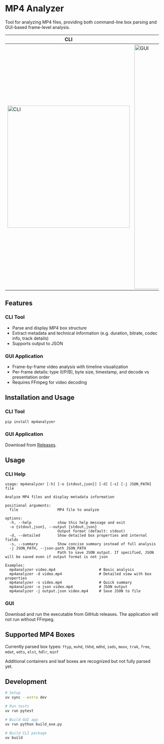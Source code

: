 # MP4 Analyzer

Tool for analyzing MP4 files, providing both command-line box parsing and GUI-based frame-level analysis.

| CLI | GUI |
| --- | --- |
| <img src="images/cli.png" width="400" alt="CLI"> | <img src="images/gui.png" width="800" alt="GUI"> |

## Features

### CLI Tool
- Parse and display MP4 box structure
- Extract metadata and technical information (e.g. duration, bitrate, codec info, track details)
- Supports output to JSON

### GUI Application
- Frame-by-frame video analysis with timeline visualization
- Per-frame details: type (I/P/B), byte size, timestamp, and decode vs presentation order
- Requires FFmpeg for video decoding

## Installation and Usage

### CLI Tool
```bash
pip install mp4analyzer
```

### GUI Application
Download from [Releases](https://github.com/andrewx-bu/mp4analyzer/releases).

## Usage

### CLI Help
```
usage: mp4analyzer [-h] [-o {stdout,json}] [-d] [-s] [-j JSON_PATH] file

Analyze MP4 files and display metadata information

positional arguments:
  file                  MP4 file to analyze

options:
  -h, --help            show this help message and exit
  -o {stdout,json}, --output {stdout,json}
                        Output format (default: stdout)
  -d, --detailed        Show detailed box properties and internal fields
  -s, --summary         Show concise summary instead of full analysis
  -j JSON_PATH, --json-path JSON_PATH
                        Path to save JSON output. If specified, JSON will be saved even if output format is not json

Examples:
  mp4analyzer video.mp4                    # Basic analysis
  mp4analyzer -d video.mp4                 # Detailed view with box properties
  mp4analyzer -s video.mp4                 # Quick summary
  mp4analyzer -o json video.mp4            # JSON output
  mp4analyzer -j output.json video.mp4     # Save JSON to file
```

### GUI
Download and run the executable from GitHub releases. The application will not run without FFmpeg.

## Supported MP4 Boxes

Currently parsed box types: `ftyp`, `mvhd`, `tkhd`, `mdhd`, `iods`, `moov`, `trak`, `free`, `mdat`, `edts`, `elst`, `hdlr`, `minf`

Additional containers and leaf boxes are recognized but not fully parsed yet.

## Development

```bash
# Setup
uv sync --extra dev

# Run tests
uv run pytest

# Build GUI app
uv run python build_exe.py

# Build CLI package
uv build
```
